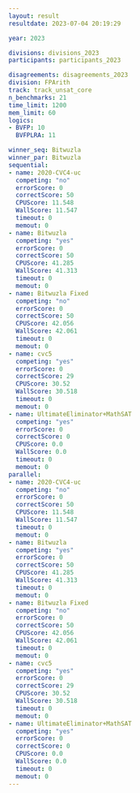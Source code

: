```yaml
---
layout: result
resultdate: 2023-07-04 20:19:29

year: 2023

divisions: divisions_2023
participants: participants_2023

disagreements: disagreements_2023
division: FPArith
track: track_unsat_core
n_benchmarks: 21
time_limit: 1200
mem_limit: 60
logics:
- BVFP: 10
  BVFPLRA: 11

winner_seq: Bitwuzla
winner_par: Bitwuzla
sequential:
- name: 2020-CVC4-uc
  competing: "no"
  errorScore: 0
  correctScore: 50
  CPUScore: 11.548
  WallScore: 11.547
  timeout: 0
  memout: 0
- name: Bitwuzla
  competing: "yes"
  errorScore: 0
  correctScore: 50
  CPUScore: 41.285
  WallScore: 41.313
  timeout: 0
  memout: 0
- name: Bitwuzla Fixed
  competing: "no"
  errorScore: 0
  correctScore: 50
  CPUScore: 42.056
  WallScore: 42.061
  timeout: 0
  memout: 0
- name: cvc5
  competing: "yes"
  errorScore: 0
  correctScore: 29
  CPUScore: 30.52
  WallScore: 30.518
  timeout: 0
  memout: 0
- name: UltimateEliminator+MathSAT
  competing: "yes"
  errorScore: 0
  correctScore: 0
  CPUScore: 0.0
  WallScore: 0.0
  timeout: 0
  memout: 0
parallel:
- name: 2020-CVC4-uc
  competing: "no"
  errorScore: 0
  correctScore: 50
  CPUScore: 11.548
  WallScore: 11.547
  timeout: 0
  memout: 0
- name: Bitwuzla
  competing: "yes"
  errorScore: 0
  correctScore: 50
  CPUScore: 41.285
  WallScore: 41.313
  timeout: 0
  memout: 0
- name: Bitwuzla Fixed
  competing: "no"
  errorScore: 0
  correctScore: 50
  CPUScore: 42.056
  WallScore: 42.061
  timeout: 0
  memout: 0
- name: cvc5
  competing: "yes"
  errorScore: 0
  correctScore: 29
  CPUScore: 30.52
  WallScore: 30.518
  timeout: 0
  memout: 0
- name: UltimateEliminator+MathSAT
  competing: "yes"
  errorScore: 0
  correctScore: 0
  CPUScore: 0.0
  WallScore: 0.0
  timeout: 0
  memout: 0
---
```

